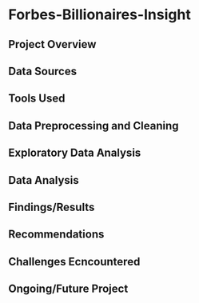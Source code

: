 # Forbes-Billionaires-Insight

## Project Overview

## Data Sources

## Tools Used


## Data Preprocessing and Cleaning

## Exploratory Data Analysis

## Data Analysis


## Findings/Results

## Recommendations

## Challenges Ecncountered

## Ongoing/Future Project
